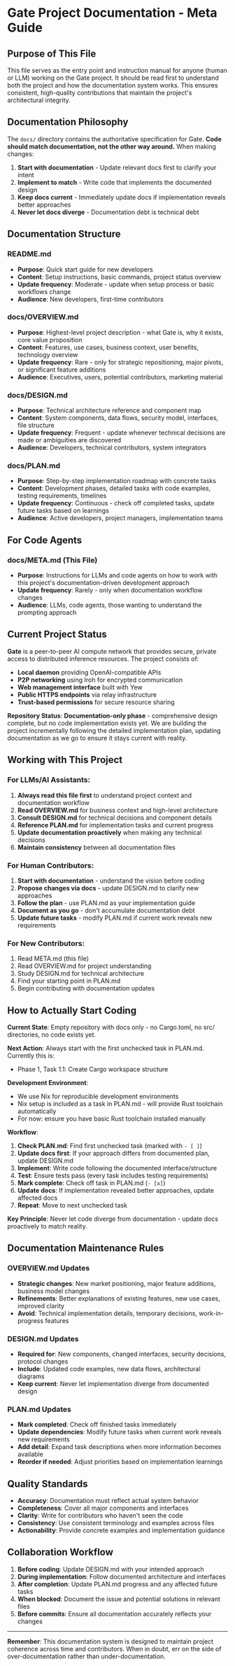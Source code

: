 # Gate Project Documentation - Meta Guide

## Purpose of This File

This file serves as the entry point and instruction manual for anyone (human or LLM) working on the Gate project. It should be read first to understand both the project and how the documentation system works. This ensures consistent, high-quality contributions that maintain the project's architectural integrity.

## Documentation Philosophy

The `docs/` directory contains the authoritative specification for Gate. **Code should match documentation, not the other way around.** When making changes:

1. **Start with documentation** - Update relevant docs first to clarify your intent
2. **Implement to match** - Write code that implements the documented design
3. **Keep docs current** - Immediately update docs if implementation reveals better approaches
4. **Never let docs diverge** - Documentation debt is technical debt

## Documentation Structure

### README.md
- **Purpose**: Quick start guide for new developers
- **Content**: Setup instructions, basic commands, project status overview
- **Update frequency**: Moderate - update when setup process or basic workflows change
- **Audience**: New developers, first-time contributors

### docs/OVERVIEW.md
- **Purpose**: Highest-level project description - what Gate is, why it exists, core value proposition
- **Content**: Features, use cases, business context, user benefits, technology overview
- **Update frequency**: Rare - only for strategic repositioning, major pivots, or significant feature additions
- **Audience**: Executives, users, potential contributors, marketing material

### docs/DESIGN.md  
- **Purpose**: Technical architecture reference and component map
- **Content**: System components, data flows, security model, interfaces, file structure
- **Update frequency**: Frequent - update whenever technical decisions are made or ambiguities are discovered
- **Audience**: Developers, technical contributors, system integrators

### docs/PLAN.md
- **Purpose**: Step-by-step implementation roadmap with concrete tasks
- **Content**: Development phases, detailed tasks with code examples, testing requirements, timelines
- **Update frequency**: Continuous - check off completed tasks, update future tasks based on learnings
- **Audience**: Active developers, project managers, implementation teams

## For Code Agents

### docs/META.md (This File)
- **Purpose**: Instructions for LLMs and code agents on how to work with this project's documentation-driven development approach
- **Update frequency**: Rarely - only when documentation workflow changes
- **Audience**: LLMs, code agents, those wanting to understand the prompting approach

## Current Project Status

**Gate** is a peer-to-peer AI compute network that provides secure, private access to distributed inference resources. The project consists of:

- **Local daemon** providing OpenAI-compatible APIs
- **P2P networking** using Iroh for encrypted communication  
- **Web management interface** built with Yew
- **Public HTTPS endpoints** via relay infrastructure
- **Trust-based permissions** for secure resource sharing

**Repository Status**: **Documentation-only phase** - comprehensive design complete, but no code implementation exists yet. We are building the project incrementally following the detailed implementation plan, updating documentation as we go to ensure it stays current with reality.

## Working with This Project

### For LLMs/AI Assistants:
1. **Always read this file first** to understand project context and documentation workflow
2. **Read OVERVIEW.md** for business context and high-level architecture
3. **Consult DESIGN.md** for technical decisions and component details  
4. **Reference PLAN.md** for implementation tasks and current progress
5. **Update documentation proactively** when making any technical decisions
6. **Maintain consistency** between all documentation files

### For Human Contributors:
1. **Start with documentation** - understand the vision before coding
2. **Propose changes via docs** - update DESIGN.md to clarify new approaches
3. **Follow the plan** - use PLAN.md as your implementation guide
4. **Document as you go** - don't accumulate documentation debt
5. **Update future tasks** - modify PLAN.md if current work reveals new requirements

### For New Contributors:
1. Read META.md (this file)
2. Read OVERVIEW.md for project understanding
3. Study DESIGN.md for technical architecture
4. Find your starting point in PLAN.md
5. Begin contributing with documentation updates

## How to Actually Start Coding

**Current State**: Empty repository with docs only - no Cargo.toml, no src/ directories, no code exists yet.

**Next Action**: Always start with the first unchecked task in PLAN.md. Currently this is:
- Phase 1, Task 1.1: Create Cargo workspace structure

**Development Environment**: 
- We use Nix for reproducible development environments
- Nix setup is included as a task in PLAN.md - will provide Rust toolchain automatically
- For now: ensure you have basic Rust toolchain installed manually

**Workflow**:
1. **Check PLAN.md**: Find first unchecked task (marked with `- [ ]`)
2. **Update docs first**: If your approach differs from documented plan, update DESIGN.md
3. **Implement**: Write code following the documented interface/structure
4. **Test**: Ensure tests pass (every task includes testing requirements)
5. **Mark complete**: Check off task in PLAN.md (`- [x]`)
6. **Update docs**: If implementation revealed better approaches, update affected docs
7. **Repeat**: Move to next unchecked task

**Key Principle**: Never let code diverge from documentation - update docs proactively to match reality.

## Documentation Maintenance Rules

### OVERVIEW.md Updates
- **Strategic changes**: New market positioning, major feature additions, business model changes
- **Refinements**: Better explanations of existing features, new use cases, improved clarity
- **Avoid**: Technical implementation details, temporary decisions, work-in-progress features

### DESIGN.md Updates  
- **Required for**: New components, changed interfaces, security decisions, protocol changes
- **Include**: Updated code examples, new data flows, architectural diagrams  
- **Keep current**: Never let implementation diverge from documented design

### PLAN.md Updates
- **Mark completed**: Check off finished tasks immediately
- **Update dependencies**: Modify future tasks when current work reveals new requirements
- **Add detail**: Expand task descriptions when more information becomes available
- **Reorder if needed**: Adjust priorities based on implementation learnings

## Quality Standards

- **Accuracy**: Documentation must reflect actual system behavior
- **Completeness**: Cover all major components and interfaces
- **Clarity**: Write for contributors who haven't seen the code
- **Consistency**: Use consistent terminology and examples across files
- **Actionability**: Provide concrete examples and implementation guidance

## Collaboration Workflow

1. **Before coding**: Update DESIGN.md with your intended approach
2. **During implementation**: Follow documented architecture and interfaces
3. **After completion**: Update PLAN.md progress and any affected future tasks
4. **When blocked**: Document the issue and potential solutions in relevant files
5. **Before commits**: Ensure all documentation accurately reflects your changes

---

**Remember**: This documentation system is designed to maintain project coherence across time and contributors. When in doubt, err on the side of over-documentation rather than under-documentation.